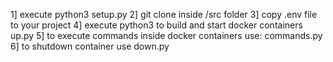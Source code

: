 1] execute python3 setup.py
2] git clone inside /src folder
3] copy .env file to your project
4] execute python3 to build and start docker containers up.py
5] to execute commands inside docker containers use: commands.py 
6] to shutdown container use down.py